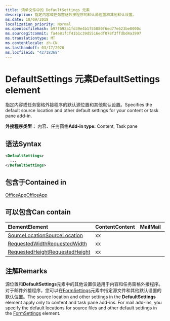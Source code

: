 ```yaml
---
title: 清单文件中的 DefaultSettings 元素
description: 指定内容或任务窗格外接程序的默认源位置和其他默认设置。
ms.date: 10/09/2018
localization_priority: Normal
ms.openlocfilehash: b97f692a1fd39e4b1f55080f6ed77e623be0000c
ms.sourcegitcommit: fa4e81fcf41b1c39d5516edf078f3ffdbd4a3997
ms.translationtype: MT
ms.contentlocale: zh-CN
ms.lasthandoff: 03/17/2020
ms.locfileid: "42718368"
---
```

# <a name="defaultsettings-element"></a><span data-ttu-id="86ead-103">DefaultSettings 元素</span><span class="sxs-lookup"><span data-stu-id="86ead-103">DefaultSettings element</span></span>

<span data-ttu-id="86ead-104">指定内容或任务窗格外接程序的默认源位置和其他默认设置。</span><span class="sxs-lookup"><span data-stu-id="86ead-104">Specifies the default source location and other default settings for your content or task pane add-in.</span></span>

<span data-ttu-id="86ead-105">**外接程序类型：** 内容、任务窗格</span><span class="sxs-lookup"><span data-stu-id="86ead-105">**Add-in type:** Content, Task pane</span></span>

## <a name="syntax"></a><span data-ttu-id="86ead-106">语法</span><span class="sxs-lookup"><span data-stu-id="86ead-106">Syntax</span></span>

```XML
<DefaultSettings>
  ...
</DefaultSettings>
```

## <a name="contained-in"></a><span data-ttu-id="86ead-107">包含于</span><span class="sxs-lookup"><span data-stu-id="86ead-107">Contained in</span></span>

[<span data-ttu-id="86ead-108">OfficeApp</span><span class="sxs-lookup"><span data-stu-id="86ead-108">OfficeApp</span></span>](officeapp.md)

## <a name="can-contain"></a><span data-ttu-id="86ead-109">可以包含</span><span class="sxs-lookup"><span data-stu-id="86ead-109">Can contain</span></span>

|<span data-ttu-id="86ead-110">**Element**</span><span class="sxs-lookup"><span data-stu-id="86ead-110">**Element**</span></span>|<span data-ttu-id="86ead-111">**Content**</span><span class="sxs-lookup"><span data-stu-id="86ead-111">**Content**</span></span>|<span data-ttu-id="86ead-112">**Mail**</span><span class="sxs-lookup"><span data-stu-id="86ead-112">**Mail**</span></span>|<span data-ttu-id="86ead-113">**TaskPane**</span><span class="sxs-lookup"><span data-stu-id="86ead-113">**TaskPane**</span></span>|
|:-----|:-----|:-----|:-----|
|[<span data-ttu-id="86ead-114">SourceLocation</span><span class="sxs-lookup"><span data-stu-id="86ead-114">SourceLocation</span></span>](sourcelocation.md)|<span data-ttu-id="86ead-115">x</span><span class="sxs-lookup"><span data-stu-id="86ead-115">x</span></span>||<span data-ttu-id="86ead-116">x</span><span class="sxs-lookup"><span data-stu-id="86ead-116">x</span></span>|
|[<span data-ttu-id="86ead-117">RequestedWidth</span><span class="sxs-lookup"><span data-stu-id="86ead-117">RequestedWidth</span></span>](requestedwidth.md)|<span data-ttu-id="86ead-118">x</span><span class="sxs-lookup"><span data-stu-id="86ead-118">x</span></span>|||
|[<span data-ttu-id="86ead-119">RequestedHeight</span><span class="sxs-lookup"><span data-stu-id="86ead-119">RequestedHeight</span></span>](requestedheight.md)|<span data-ttu-id="86ead-120">x</span><span class="sxs-lookup"><span data-stu-id="86ead-120">x</span></span>|||

## <a name="remarks"></a><span data-ttu-id="86ead-121">注解</span><span class="sxs-lookup"><span data-stu-id="86ead-121">Remarks</span></span>

<span data-ttu-id="86ead-122">源位置和**DefaultSettings**元素中的其他设置仅适用于内容和任务窗格外接程序。对于邮件外接程序，您可以在[FormSettings](formsettings.md)元素中指定源文件和其他默认设置的默认位置。</span><span class="sxs-lookup"><span data-stu-id="86ead-122">The source location and other settings in the **DefaultSettings** element apply only to content and task pane add-ins. For mail add-ins, you specify the default locations for source files and other default settings in the [FormSettings](formsettings.md) element.</span></span>


